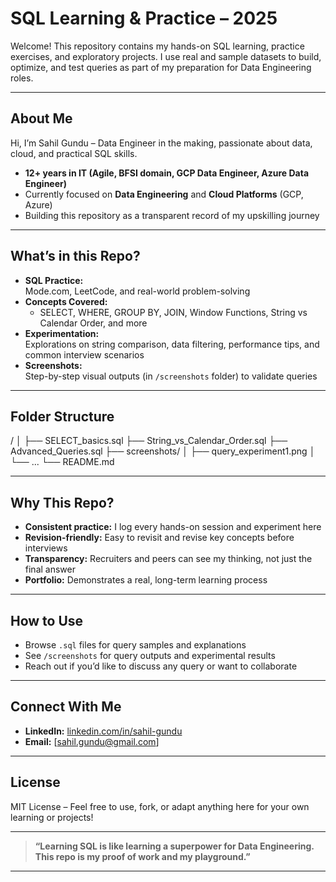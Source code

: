 # SQL Learning & Practice – 2025

Welcome! This repository contains my hands-on SQL learning, practice exercises, and exploratory projects. I use real and sample datasets to build, optimize, and test queries as part of my preparation for Data Engineering roles.

---

## About Me

Hi, I’m Sahil Gundu – Data Engineer in the making, passionate about data, cloud, and practical SQL skills.  
- **12+ years in IT (Agile, BFSI domain, GCP Data Engineer, Azure Data Engineer)**
- Currently focused on **Data Engineering** and **Cloud Platforms** (GCP, Azure)
- Building this repository as a transparent record of my upskilling journey

---

## What’s in this Repo?

- **SQL Practice:**  
  Mode.com, LeetCode, and real-world problem-solving
- **Concepts Covered:**  
  - SELECT, WHERE, GROUP BY, JOIN, Window Functions, String vs Calendar Order, and more
- **Experimentation:**  
  Explorations on string comparison, data filtering, performance tips, and common interview scenarios
- **Screenshots:**  
  Step-by-step visual outputs (in `/screenshots` folder) to validate queries

---

## Folder Structure

/
│
├── SELECT_basics.sql
├── String_vs_Calendar_Order.sql
├── Advanced_Queries.sql
├── screenshots/
│ ├── query_experiment1.png
│ └── ...
└── README.md


---

## Why This Repo?

- **Consistent practice:** I log every hands-on session and experiment here
- **Revision-friendly:** Easy to revisit and revise key concepts before interviews
- **Transparency:** Recruiters and peers can see my thinking, not just the final answer
- **Portfolio:** Demonstrates a real, long-term learning process

---

## How to Use

- Browse `.sql` files for query samples and explanations
- See `/screenshots` for query outputs and experimental results
- Reach out if you’d like to discuss any query or want to collaborate

---

## Connect With Me

- **LinkedIn:** [linkedin.com/in/sahil-gundu](https://linkedin.com/in/sahil-gundu)  
- **Email:** [sahil.gundu@gmail.com]

---

## License

MIT License – Feel free to use, fork, or adapt anything here for your own learning or projects!

---

> **“Learning SQL is like learning a superpower for Data Engineering. This repo is my proof of work and my playground.”**

---


